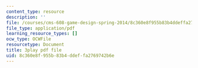 ```yaml
---
content_type: resource
description: ''
file: /courses/cms-608-game-design-spring-2014/8c360e8f955b83b4ddeffa2769742b6e_1506656.pdf
file_type: application/pdf
learning_resource_types: []
ocw_type: OCWFile
resourcetype: Document
title: 3play pdf file
uid: 8c360e8f-955b-83b4-ddef-fa2769742b6e
---
```

